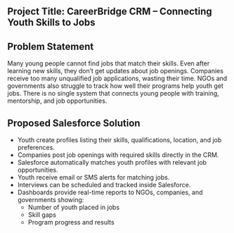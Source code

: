 Project Title: CareerBridge CRM – Connecting Youth Skills to Jobs
---
Problem Statement
---
Many young people cannot find jobs that match their skills. Even after learning new skills, they don’t get updates about job openings. Companies receive too many unqualified job applications, wasting their time. NGOs and governments also struggle to track how well their programs help youth get jobs. There is no single system that connects young people with training, mentorship, and job opportunities.

Proposed Salesforce Solution
---
- Youth create profiles listing their skills, qualifications, location, and job preferences.
- Companies post job openings with required skills directly in the CRM.
- Salesforce automatically matches youth profiles with relevant job opportunities.
- Youth receive email or SMS alerts for matching jobs.
- Interviews can be scheduled and tracked inside Salesforce.
- Dashboards provide real-time reports to NGOs, companies, and governments showing:
  - Number of youth placed in jobs
  - Skill gaps
  - Program progress and results
